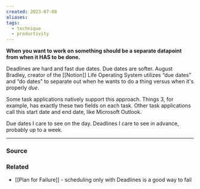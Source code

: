 ```yaml
---
created: 2023-07-08
aliases: 
tags:
  - technique
  - productivity
---
```

**When you want to work on something should be a separate datapoint from when it HAS to be done.**

Deadlines are hard and fast due dates. Due dates are softer. August Bradley, creator of the [[Notion]] Life Operating System utilizes “due dates” and “do dates” to separate out when he wants to do a thing versus when it's properly *due*. 

Some task applications natively support this approach. Things 3, for example, has exactly these two fields on each task. Other task applications call this start date and end date, like Microsoft Outlook. 

Due dates I care to see on the day. Deadlines I care to see in advance, probably up to a week.

****
### Source

### Related
- [[Plan for Failure]] - scheduling only with Deadlines is a good way to fail